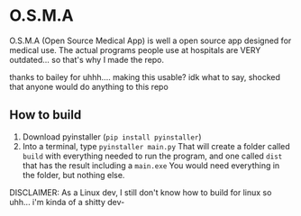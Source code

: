 # O.S.M.A

O.S.M.A (Open Source Medical App) is well a open source app designed for medical use. The actual programs people use at hospitals are VERY outdated... so that's why I made the repo.

thanks to bailey for uhhh.... making this usable? idk what to say, shocked that anyone would do anything to this repo


## How to build

1. Download pyinstaller (```pip install pyinstaller```)
2. Into a terminal, type ```pyinstaller main.py```
That will create a folder called ```build``` with everything needed to run the program, and one called ```dist``` that has the result including a ```main.exe``` You would need everything in the folder, but nothing else.

DISCLAIMER: As a Linux dev, I still don't know how to build for linux so uhh... i'm kinda of a shitty dev-

